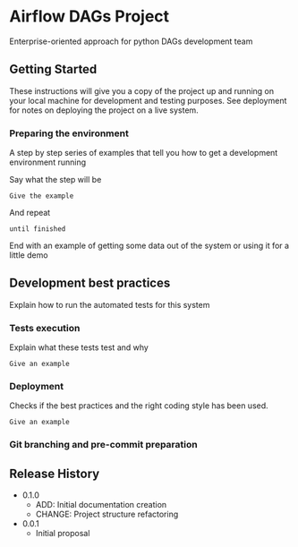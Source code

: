 # Airflow DAGs Project

Enterprise-oriented approach for python DAGs development team

## Getting Started

These instructions will give you a copy of the project up and running on
your local machine for development and testing purposes. See deployment
for notes on deploying the project on a live system.

### Preparing the environment

A step by step series of examples that tell you how to get a development
environment running

Say what the step will be

    Give the example

And repeat

    until finished

End with an example of getting some data out of the system or using it
for a little demo

## Development best practices

Explain how to run the automated tests for this system

### Tests execution

Explain what these tests test and why

    Give an example

### Deployment

Checks if the best practices and the right coding style has been used.

    Give an example

### Git branching and pre-commit preparation

## Release History

* 0.1.0
    * ADD: Initial documentation creation
    * CHANGE: Project structure refactoring
* 0.0.1
    * Initial proposal
